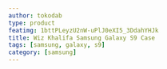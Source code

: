 ```yaml
---
author: tokodab
type: product
featimg: 1bttPLeyzU2nW-uPlJ0eXI5_3DdahYHJk
title: Wiz Khalifa Samsung Galaxy S9 Case
tags: [samsung, galaxy, s9]
category: [samsung]
---
```

